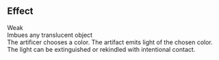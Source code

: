 ## Effect
Weak<br>Imbues any translucent object<br>The artificer chooses a color. The artifact emits light of the chosen color. The light can be extinguished or rekindled with intentional contact.